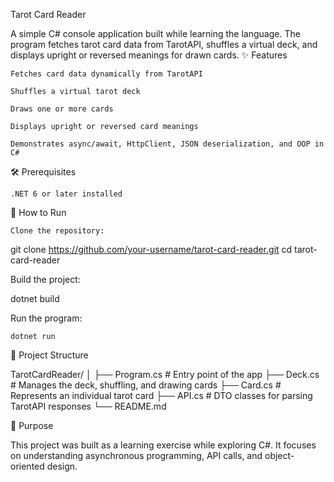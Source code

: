 Tarot Card Reader

A simple C# console application built while learning the language. The program fetches tarot card data from TarotAPI, shuffles a virtual deck, and displays upright or reversed meanings for drawn cards.
✨ Features

    Fetches card data dynamically from TarotAPI

    Shuffles a virtual tarot deck

    Draws one or more cards

    Displays upright or reversed card meanings

    Demonstrates async/await, HttpClient, JSON deserialization, and OOP in C#

🛠 Prerequisites

    .NET 6 or later installed


🚀 How to Run

    Clone the repository:

git clone https://github.com/your-username/tarot-card-reader.git
cd tarot-card-reader

Build the project:

dotnet build

Run the program:

    dotnet run

📂 Project Structure

TarotCardReader/
│
├── Program.cs          # Entry point of the app
├── Deck.cs             # Manages the deck, shuffling, and drawing cards
├── Card.cs             # Represents an individual tarot card
├── API.cs              # DTO classes for parsing TarotAPI responses
└── README.md

🎯 Purpose

This project was built as a learning exercise while exploring C#. It focuses on understanding asynchronous programming, API calls, and object-oriented design.